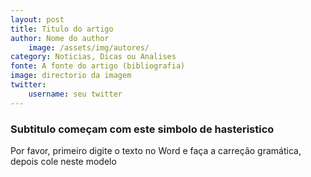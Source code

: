 ```yaml
---
layout: post
title: Titulo do artigo
author: Nome do author
    image: /assets/img/autores/
category: Noticias, Dicas ou Analises
fonte: A fonte do artigo (bibliografia)
image: directorio da imagem
twitter:
    username: seu twitter
---
```


### Subtitulo começam com este simbolo de hasteristico

Por favor, primeiro digite o texto no Word e faça a carreção gramática, depois cole neste modelo